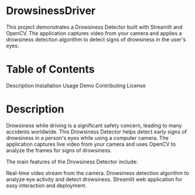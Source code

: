 # DrowsinessDriver
This project demonstrates a Drowsiness Detector built with Streamlit and OpenCV. The application captures video from your camera and applies a drowsiness detection algorithm to detect signs of drowsiness in the user's eyes.

# Table of Contents
Description
Installation
Usage
Demo
Contributing
License
# Description
Drowsiness while driving is a significant safety concern, leading to many accidents worldwide. This Drowsiness Detector helps detect early signs of drowsiness in a person's eyes while using a computer camera. The application captures live video from your camera and uses OpenCV to analyze the frames for signs of drowsiness.

The main features of the Drowsiness Detector include:

Real-time video stream from the camera.
Drowsiness detection algorithm to analyze eye activity and detect drowsiness.
Streamlit web application for easy interaction and deployment.
